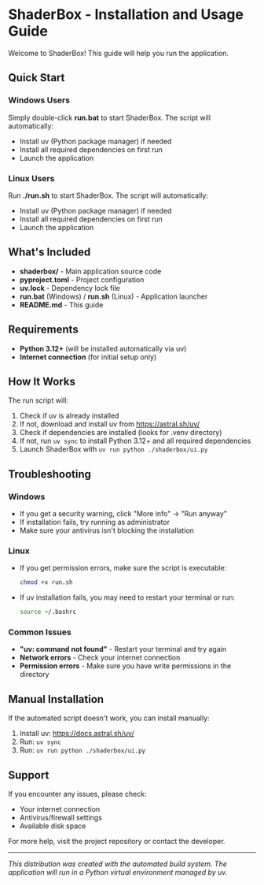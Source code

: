 # ShaderBox - Installation and Usage Guide

Welcome to ShaderBox! This guide will help you run the application.

## Quick Start

### Windows Users

Simply double-click **run.bat** to start ShaderBox. The script will automatically:
- Install uv (Python package manager) if needed
- Install all required dependencies on first run
- Launch the application

### Linux Users

Run **./run.sh** to start ShaderBox. The script will automatically:
- Install uv (Python package manager) if needed
- Install all required dependencies on first run
- Launch the application

## What's Included

- **shaderbox/** - Main application source code
- **pyproject.toml** - Project configuration
- **uv.lock** - Dependency lock file
- **run.bat** (Windows) / **run.sh** (Linux) - Application launcher
- **README.md** - This guide

## Requirements

- **Python 3.12+** (will be installed automatically via uv)
- **Internet connection** (for initial setup only)

## How It Works

The run script will:
1. Check if uv is already installed
2. If not, download and install uv from https://astral.sh/uv/
3. Check if dependencies are installed (looks for .venv directory)
4. If not, run `uv sync` to install Python 3.12+ and all required dependencies
5. Launch ShaderBox with `uv run python ./shaderbox/ui.py`

## Troubleshooting

### Windows

- If you get a security warning, click "More info" → "Run anyway"
- If installation fails, try running as administrator
- Make sure your antivirus isn't blocking the installation

### Linux

- If you get permission errors, make sure the script is executable:
  ```bash
  chmod +x run.sh
  ```
- If uv installation fails, you may need to restart your terminal or run:
  ```bash
  source ~/.bashrc
  ```

### Common Issues

- **"uv: command not found"** - Restart your terminal and try again
- **Network errors** - Check your internet connection
- **Permission errors** - Make sure you have write permissions in the directory

## Manual Installation

If the automated script doesn't work, you can install manually:

1. Install uv: https://docs.astral.sh/uv/
2. Run: `uv sync`
3. Run: `uv run python ./shaderbox/ui.py`

## Support

If you encounter any issues, please check:
- Your internet connection
- Antivirus/firewall settings
- Available disk space

For more help, visit the project repository or contact the developer.

---

*This distribution was created with the automated build system. The application will run in a Python virtual environment managed by uv.*
